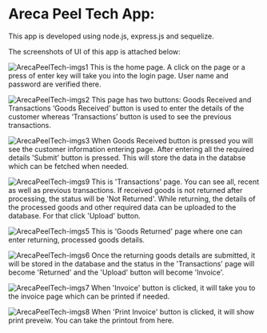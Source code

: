 # Areca Peel Tech App:

This app is developed using node.js, express.js and sequelize.

The screenshots of UI of this app is attached below:

![ArecaPeelTech-imgs1](https://user-images.githubusercontent.com/58632626/152818654-d070cc2c-c20d-48e5-a82e-8b938edae146.png)
This is the home page. A click on the page or a press of enter key will take you into the login page. User name and password are verified there.

![ArecaPeelTech-imgs2](https://user-images.githubusercontent.com/58632626/152818685-11a05965-4fdb-4a90-a9f4-4246fcbc029f.png)
This page has two buttons: Goods Received and Transactions
‘Goods Received’ button is used to enter the details of the customer whereas ‘Transactions’ button is used to see the previous transactions.

![ArecaPeelTech-imgs3](https://user-images.githubusercontent.com/58632626/152818715-45f8c337-2171-4ab4-a888-c6a4ab587467.png)
When Goods Received button is pressed you will see the customer information entering page. After entering all the required details 'Submit' button is pressed.
This will store the data in the databse which can be fetched when needed.

![ArecaPeelTech-imgs9](https://user-images.githubusercontent.com/58632626/152818934-971c5e82-cffc-4510-aa3d-0108dcb81a4b.png)
This is 'Transactions' page. You can see all, recent as well as previous transactions. If received goods is not returned after processing, the status will be 'Not Returned'. While returning, the details of the processed goods and other required data can be uploaded to the database. For that click 'Upload' button.

![ArecaPeelTech-imgs5](https://user-images.githubusercontent.com/58632626/152818786-4a49addb-a3fb-4968-9e7d-09284ba0e483.png)
This is 'Goods Returned' page where one can enter returning, processed goods details.

![ArecaPeelTech-imgs6](https://user-images.githubusercontent.com/58632626/152818813-b9a0a1aa-903d-4920-8df8-24a20af353f9.png)
Once the returning goods details are submitted, it will be stored in the database and the status in the 'Transactions' page will become 'Returned' and the 'Upload' button will become 'Invoice'.

![ArecaPeelTech-imgs7](https://user-images.githubusercontent.com/58632626/152818874-367942f5-e6b6-4277-b2f8-54121a231b2a.png)
When 'Invoice' button is clicked, it will take you to the invoice page which can be printed if needed.

![ArecaPeelTech-imgs8](https://user-images.githubusercontent.com/58632626/152818906-3a6872ca-ce64-4e26-8574-39837a9d1987.png)
When 'Print Invoice' button is clicked, it will show print preveiw. You can take the printout from here.
